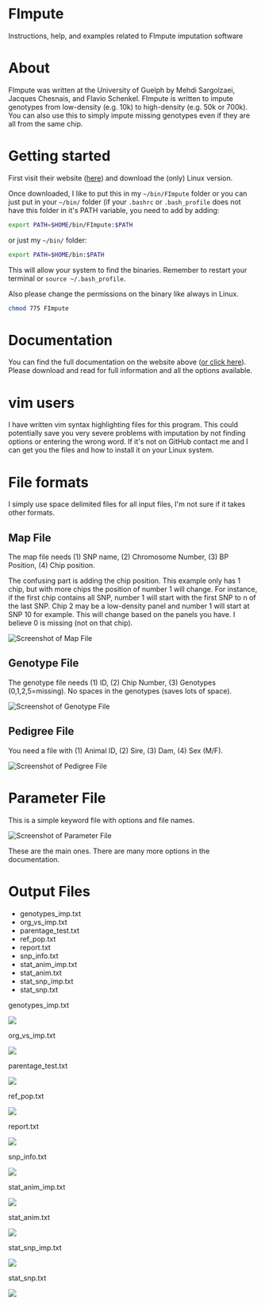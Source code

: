 # FImpute

Instructions, help, and examples related to FImpute imputation software

# About

FImpute was written at the University of Guelph by Mehdi Sargolzaei, Jacques Chesnais, and Flavio Schenkel. FImpute is written to impute genotypes from low-density (e.g. 10k) to high-density (e.g. 50k or 700k). You can also use this to simply impute missing genotypes even if they are all from the same chip. 

# Getting started

First visit their website ([here](http://www.aps.uoguelph.ca/~msargol/fimpute/)) and download the (only) Linux version. 

Once downloaded, I like to put this in my `~/bin/FImpute` folder or you can just put in your `~/bin/` folder (if your `.bashrc` or `.bash_profile` does not have this folder in it's PATH variable, you need to add by adding:

```bash
export PATH=$HOME/bin/FImpute:$PATH
```
or just my `~/bin/` folder:
```bash
export PATH=$HOME/bin:$PATH
```

This will allow your system to find the binaries. Remember to restart your terminal or `source ~/.bash_profile`. 

Also please change the permissions on the binary like always in Linux. 

```bash
chmod 775 FImpute
```

# Documentation

You can find the full documentation on the website above ([or click here](http://animalbiosciences.uoguelph.ca/~msargol/fimpute/FImpute_documentation.pdf)). Please download and read for full information and all the options available. 

# vim users

I have written vim syntax highlighting files for this program. This could potentially save you very severe problems with imputation by not finding options or entering the wrong word. If it's not on GitHub contact me and I can get you the files and how to install it on your Linux system. 

# File formats

I simply use space delimited files for all input files, I'm not sure if it takes other formats. 

## Map File

The map file needs (1) SNP name, (2) Chromosome Number, (3) BP Position, (4) Chip position. 

The confusing part is adding the chip position. This example only has 1 chip, but with more chips the position of number 1 will change. For instance, if the first chip contains all SNP, number 1 will start with the first SNP to n of the last SNP. Chip 2 may be a low-density panel and number 1 will start at SNP 10 for example. This will change based on the panels you have. I believe 0 is missing (not on that chip). 

![Screenshot of Map File](/Screenshots/MapFile.png?raw=true "Map file example")

## Genotype File

The genotype file needs (1) ID, (2) Chip Number, (3) Genotypes (0,1,2,5=missing). No spaces in the genotypes (saves lots of space). 

![Screenshot of Genotype File](/Screenshots/GenotypeFile.png?raw=true "Genotype file example")

## Pedigree File

You need a file with (1) Animal ID, (2) Sire, (3) Dam, (4) Sex (M/F). 

![Screenshot of Pedigree File](/Screenshots/PedigreeFile.png?raw=true "Pedigree file example")



# Parameter File

This is a simple keyword file with options and file names. 

![Screenshot of Parameter File](/Screenshots/ParameterFile.png?raw=true "Parameter file example")

These are the main ones. There are many more options in the documentation. 

# Output Files

* genotypes_imp.txt
* org_vs_imp.txt
* parentage_test.txt
* ref_pop.txt
* report.txt
* snp_info.txt
* stat_anim_imp.txt
* stat_anim.txt
* stat_snp_imp.txt
* stat_snp.txt

genotypes_imp.txt

![](/Screenshots/genotypes_imp.png)

org_vs_imp.txt

![](/Screenshots/orig_vs_imp.png)

parentage_test.txt

![](/Screenshots/parentage_test.png)

ref_pop.txt

![](/Screenshots/ref_pop.png)

report.txt

![](/Screenshots/report.png)

snp_info.txt

![](/Screenshots/snp_info.png)

stat_anim_imp.txt

![](/Screenshots/stat_anim_imp.png)

stat_anim.txt

![](/Screenshots/stat_anim.png)

stat_snp_imp.txt

![](/Screenshots/stat_snp_imp.png)

stat_snp.txt

![](/Screenshots/stat_snp.png)




